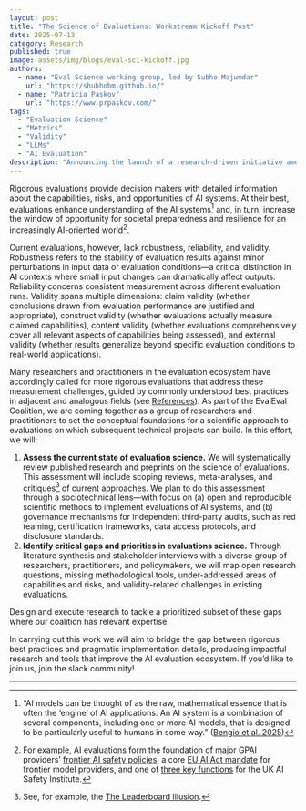 ```yaml
---
layout: post
title: "The Science of Evaluations: Workstream Kickoff Post"
date: 2025-07-13
category: Research
published: true
image: assets/img/blogs/eval-sci-kickoff.jpg
authors:
  - name: "Eval Science working group, led by Subho Majumdar"
    url: "https://shubhobm.github.io/"
  - name: "Patricia Paskov"
    url: "https://www.prpaskov.com/"
tags:
  - "Evaluation Science"
  - "Metrics"
  - "Validity"
  - "LLMs"
  - "AI Evaluation"
description: "Announcing the launch of a research-driven initiative among a community of researchers to strengthen the science of AI evaluations."
---
```


Rigorous evaluations provide decision makers with detailed information about the capabilities, risks, and opportunities of AI systems. At their best, evaluations enhance understanding of the AI systems[^1] and, in turn, increase the window of opportunity for societal preparedness and resilience for an increasingly AI-oriented world[^2]. 

Current evaluations, however, lack robustness, reliability, and validity. Robustness refers to the stability of evaluation results against minor perturbations in input data or evaluation conditions—a critical distinction in AI contexts where small input changes can dramatically affect outputs. Reliability concerns consistent measurement across different evaluation runs. Validity spans multiple dimensions: claim validity (whether conclusions drawn from evaluation performance are justified and appropriate), construct validity (whether evaluations actually measure claimed capabilities), content validity (whether evaluations comprehensively cover all relevant aspects of capabilities being assessed), and external validity (whether results generalize beyond specific evaluation conditions to real-world applications). 

Many researchers and practitioners in the evaluation ecosystem have accordingly called for more rigorous evaluations that address these measurement challenges, guided by commonly understood best practices in adjacent and analogous fields (see [References](https://docs.google.com/document/d/1ZZ24pDwJ92_lpLyH0ev1pfrJfINZIzR4r0zkJFk2iNI/edit?tab=t.0#bookmark=id.cfeiyg1xcell)). As part of the EvalEval Coalition, we are coming together as a group of researchers and practitioners to set the conceptual foundations for a scientific approach to evaluations on which subsequent technical projects can build. In this effort, we will:

1. **Assess the current state of evaluation science.** We will systematically review published research and preprints on the science of evaluations. This assessment will include scoping reviews, meta-analyses, and critiques[^3] of current approaches. We plan to do this assessment through a sociotechnical lens—with focus on (a) open and reproducible scientific methods to implement evaluations of AI systems, and (b)  governance mechanisms for independent third-party audits, such as red teaming, certification frameworks, data access protocols, and disclosure standards.
2. **Identify critical gaps and priorities in evaluations science.** Through literature synthesis and stakeholder interviews with a diverse group of researchers, practitioners, and policymakers, we will map open research questions, missing methodological tools, under-addressed areas of capabilities and risks, and validity-related challenges in existing evaluations.

Design and execute research to tackle a prioritized subset of these gaps where our coalition has relevant expertise.

In carrying out this work we will aim to bridge the gap between rigorous best practices and pragmatic implementation details, producing impactful research and tools that improve the AI evaluation ecosystem. If you’d like to join us, join the slack community!

---

[^1]: “AI models can be thought of as the raw, mathematical essence that is often the ‘engine’ of AI applications. An AI system is a combination of several components, including one or more AI models, that is designed to be particularly useful to humans in some way.” ([Bengio et al. 2025](https://www.gov.uk/government/publications/international-ai-safety-report-2025/international-ai-safety-report-2025))

[^2]: For example, AI evaluations form the foundation of major GPAI providers’ [frontier AI safety policies](https://metr.org/faisc), a core [EU AI Act mandate](https://artificialintelligenceact.eu/article/55/) for frontier model providers, and one of [three key functions](https://www.gov.uk/government/publications/ai-safety-institute-approach-to-evaluations/ai-safety-institute-approach-to-evaluations) for the UK AI Safety Institute.

[^3]: See, for example, the [The Leaderboard Illusion](https://arxiv.org/abs/2504.20879).
